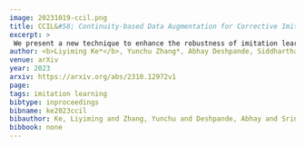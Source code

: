 ```yaml
---
image: 20231019-ccil.png
title: CCIL&#58; Continuity-based Data Augmentation for Corrective Imitation Learning
excerpt: >
 We present a new technique to enhance the robustness of imitation learning methods by generating corrective data to account for compounding errors and disturbances. While existing methods rely on interactive expert labeling, additional offline datasets, or domain-specific invariances, our approach requires minimal additional assumptions beyond access to expert data. The key insight is to leverage local continuity in the environment dynamics to generate corrective labels. Our method first constructs a dynamics model from the expert demonstration, encouraging local Lipschitz continuity in the learned model. In locally continuous regions, this model allows us to generate corrective labels within the neighborhood of the demonstrations but beyond the actual set of states and actions in the dataset. Training on this augmented data enhances the agent's ability to recover from perturbations and deal with compounding errors. We demonstrate the effectiveness of our generated labels through experiments in a variety of robotics domains in simulation that have distinct forms of continuity and discontinuity, including classic control problems, drone flying, navigation with high-dimensional sensor observations, legged locomotion, and tabletop manipulation. <br>
author: <b>Liyiming Ke*</b>, Yunchu Zhang*, Abhay Deshpande, Siddhartha Srinivasa, Abhishek Gupta
venue: arXiv
year: 2023
arxiv: https://arxiv.org/abs/2310.12972v1
page: 
tags: imitation learning
bibtype: inproceedings
bibname: ke2023ccil
bibauthor: Ke, Liyiming and Zhang, Yunchu and Deshpande, Abhay and Srinivasa, Siddhartha and Gupta, Abhishek
bibbook: none
---
```

